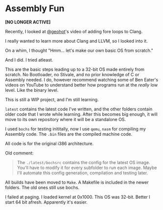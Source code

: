 # Assembly Fun

**[NO LONGER ACTIVE]**

Recently, I looked at [@geohot](https://github.com/geohot)'s video of adding fore loops to Clang.

I really wanted to learn more about Clang and LLVM, so I looked into it.

On a whim, I thought "Hmm... let's make our own basic OS from scratch."

And I did. I tried atleast.

This are the basic steps leading up to a 32-bit OS made entirely from scratch. No Bootloader, no Stivale, and no prior knowledge of C or Assembly needed. I do, however recommend watching some of Ben Eater's videos on YouTube to understand better how programs run at the _really_ low level. Like the binary level.

This is still a WIP project, and I'm still learning.

`latest` contains the latest code I've written, and the other folders contain older code that I wrote while learning. After this becomes big enough, it will move to its own repository where it will be a standalone OS.

I used `bochs` for testing inititally, now I use `qemu`, `nasm` for compiling my Assembly code. The `.bin` files are the compiled machine code.

All code is for the original i386 architecture.

Old comment:

> The `./latest/bochsrc` contains the config for the latest OS image. You'll have to modify it for every subfolder to run each image. Maybe I'll automate this config generation, compilation and testing later.

All builds have been moved to `Make`. A Makefile is included in the newer folders. The old ones still use bochs.

I failed at paging. I loaded kernel at 0x1000. This OS was 32-bit. Better I start 64 bit afresh. Apparently it's easier.
